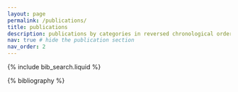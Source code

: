 ```yaml
---
layout: page
permalink: /publications/
title: publications
description: publications by categories in reversed chronological order. generated by jekyll-scholar.
nav: true # hide the publication section
nav_order: 2
---
```


<!-- _pages/publications.md -->

<!-- Bibsearch Feature -->

{% include bib_search.liquid %}

<div class="publications">

{% bibliography %}

</div>
